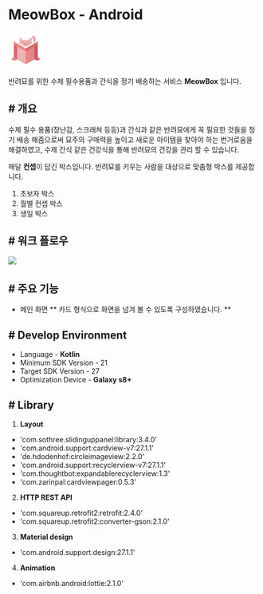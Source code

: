 # MeowBox - Android

<img src="image/meow_box.png" width="70">


반려묘를 위한 수제 필수용품과 간식을 정기 배송하는 서비스 **MeowBox** 입니다.

## # 개요

수제 필수 용품(장난감, 스크래쳐 등등)과 간식과 같은 반려묘에게 꼭 필요한 것들을 정기 배송 해줌으로써 묘주의 구매력을 높이고 새로운 아이템을 찾아야 하는 번거로움을 해결하였고, 수제 간식 같은 건강식을 통해 반려묘의 건강을 관리 할 수 있습니다. 

매달 **컨셉**이 담긴 박스입니다.
반려묘를 키우는 사람을 대상으로 맞춤형 박스를 제공합니다.
1. 초보자 박스
2. 월별 컨셉 박스
3. 생일 박스



## # 워크 플로우

![](/image/meow_box_workflow.png)

## # 주요 기능

* 메인 화면
** 카드 형식으로 화면을 넘겨 볼 수 있도록 구성하였습니다.
** 




## # Develop Environment

* Language - **Kotlin**
* Minimum SDK Version - 21
* Target SDK Version - 27
* Optimization Device - **Galaxy s8+**


## # Library

1. **Layout**
* 'com.sothree.slidinguppanel:library:3.4.0'
* 'com.android.support:cardview-v7:27.1.1'
* 'de.hdodenhof:circleimageview:2.2.0'
* 'com.android.support:recyclerview-v7:27.1.1'
* 'com.thoughtbot:expandablerecyclerview:1.3'
* 'com.zarinpal:cardviewpager:0.5.3'

2. **HTTP REST API**
* 'com.squareup.retrofit2:retrofit:2.4.0'
* 'com.squareup.retrofit2:converter-gson:2.1.0'

3. **Material design**
* 'com.android.support:design:27.1.1'

4. **Animation**
* 'com.airbnb.android:lottie:2.1.0'

